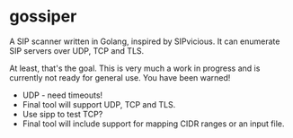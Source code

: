 # gossiper

A SIP scanner written in Golang, inspired by SIPvicious. It can enumerate SIP servers over UDP, TCP and TLS.

At least, that's the goal. This is very much a work in progress and is currently not ready for general use. You have been warned!

- UDP - need timeouts!
- Final tool will support UDP, TCP and TLS.
- Use sipp to test TCP?
- Final tool will include support for mapping CIDR ranges or an input file.
